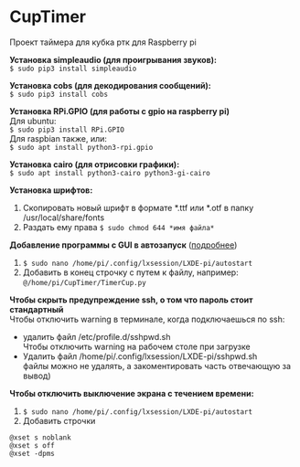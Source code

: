 # CupTimer
Проект таймера для кубка ртк для Raspberry pi

**Установка simpleaudio (для проигрывания звуков):**  
```$ sudo pip3 install simpleaudio```  

**Установка cobs (для декодирования сообщений):**  
```$ sudo pip3 install cobs```  

**Установка RPi.GPIO (для работы с gpio на raspberry pi)**  
Для ubuntu:  
```$ sudo pip3 install RPi.GPIO```  
Для raspbian также, или:  
```$ sudo apt install python3-rpi.gpio```  

**Установка cairo (для отрисовки графики):**  
```$ sudo apt install python3-cairo python3-gi-cairo```  

**Установка шрифтов:**  
1. Скопировать новый шрифт в формате *.ttf или *.otf в папку /usr/local/share/fonts  
2. Раздать ему права ```$ sudo chmod 644 *имя файла*```  


**Добавление программы с GUI в автозапуск** ([подробнее](http://www.raspberry-projects.com/pi/pi-operating-systems/raspbian/auto-running-programs-gui))  
1. ```$ sudo nano /home/pi/.config/lxsession/LXDE-pi/autostart```
2. Добавить в конец строчку с путем к файлу, например:  
```@/home/pi/CupTimer/TimerCup.py```  

**Чтобы скрыть предупреждение ssh, о том что пароль стоит стандартный**  
Чтобы отключить warning в терминале, когда подключаешься по ssh:  
- удалить файл /etc/profile.d/sshpwd.sh  
Чтобы отключить warning на рабочем столе при загрузке  
- Удалить файл /home/pi/.config/lxsession/LXDE-pi/sshpwd.sh  
файлы можно не удалять, а закоментировать часть отвечающую за вывод)  

**Чтобы отключить выключение экрана с течением времени:**  
1. ```$ sudo nano /home/pi/.config/lxsession/LXDE-pi/autostart```  
2. Добавить строчки  
```
@xset s noblank  
@xset s off  
@xset -dpms
```
